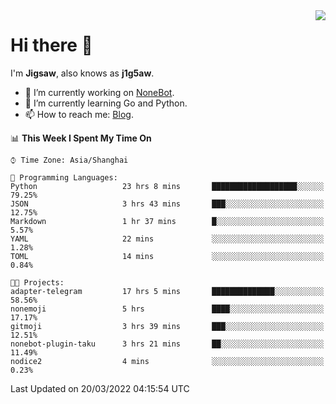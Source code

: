 <a href="#">
  <img align="right" src="https://github-readme-stats.vercel.app/api?username=j1g5awi&count_private=true&show_icons=true&title_color=80070B&text_color=B3B3B3&bg_color=212121&icon_color=80070B" />
</a>

# Hi there 👋

I'm **Jigsaw**, also knows as **j1g5aw**.

- 🔭 I’m currently working on [NoneBot](https://github.com/nonebot).
- 🌱 I’m currently learning Go and Python.
- 📫 How to reach me: [Blog](https://blog.maddestroyer.xyz/).

<!--START_SECTION:waka-->
📊 **This Week I Spent My Time On** 

```text
⌚︎ Time Zone: Asia/Shanghai

💬 Programming Languages: 
Python                   23 hrs 8 mins       ███████████████████░░░░░░   79.25% 
JSON                     3 hrs 43 mins       ███░░░░░░░░░░░░░░░░░░░░░░   12.75% 
Markdown                 1 hr 37 mins        █░░░░░░░░░░░░░░░░░░░░░░░░   5.57% 
YAML                     22 mins             ░░░░░░░░░░░░░░░░░░░░░░░░░   1.28% 
TOML                     14 mins             ░░░░░░░░░░░░░░░░░░░░░░░░░   0.84%

🐱‍💻 Projects: 
adapter-telegram         17 hrs 5 mins       ██████████████░░░░░░░░░░░   58.56% 
nonemoji                 5 hrs               ████░░░░░░░░░░░░░░░░░░░░░   17.17% 
gitmoji                  3 hrs 39 mins       ███░░░░░░░░░░░░░░░░░░░░░░   12.51% 
nonebot-plugin-taku      3 hrs 21 mins       ██░░░░░░░░░░░░░░░░░░░░░░░   11.49% 
nodice2                  4 mins              ░░░░░░░░░░░░░░░░░░░░░░░░░   0.23%

```


 Last Updated on 20/03/2022 04:15:54 UTC
<!--END_SECTION:waka-->
